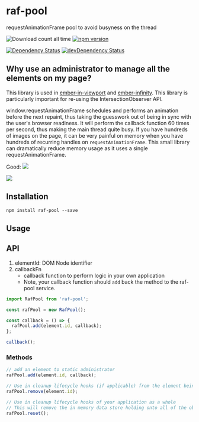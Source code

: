 # raf-pool
requestAnimationFrame pool to avoid busyness on the thread

![Download count all time](https://img.shields.io/npm/dt/raf-pool.svg)
[![npm version](https://badge.fury.io/js/raf-pool.svg)](http://badge.fury.io/js/raf-pool)

[![Dependency Status](https://david-dm.org/snewcomer/raf-pool.svg)](https://david-dm.org/snewcomer/raf-pool)
[![devDependency Status](https://david-dm.org/snewcomer/raf-pool/dev-status.svg)](https://david-dm.org/snewcomer/raf-pool#info=devDependencies)

Why use an administrator to manage all the elements on my page?
------------------------------------------------------------------------------
This library is used in [ember-in-viewport](https://github.com/DockYard/ember-in-viewport) and [ember-infinity](https://github.com/ember-infinity/ember-infinity).  This library is particularly important for re-using the IntersectionObserver API.

window.requestAnimationFrame schedules and performs an animation before the next repaint, thus taking the guesswork out of being in sync with the user's browser readiness.  It will perform the callback function 60 times per second, thus making the main thread quite busy.  If you have hundreds of images on the page, it can be very painful on memory when you have hundreds of recurring handles on `requestAnimationFrame`.  This small library can dramatically reduce memory usage as it uses a single requestAnimationFrame.

Good:
<img src="https://user-images.githubusercontent.com/222011/39496842-4cdf44e4-4d6e-11e8-9197-1dfd501af7e7.png" />

<img src="https://user-images.githubusercontent.com/222011/39496843-4cf62600-4d6e-11e8-8f86-c47ecb7ae32c.png" />


Installation
------------------------------------------------------------------------------

```
npm install raf-pool --save
```

Usage
------------------------------------------------------------------------------
## API

1. elementId: DOM Node identifier
2. callbackFn
    - callback function to perform logic in your own application
    - Note, your callback function should `add` back the method to the raf-pool service.

```js
import RafPool from 'raf-pool';

const rafPool = new RafPool();

const callback = () => {
  rafPool.add(element.id, callback);
};

callback();
```

### Methods

```js
// add an element to static administrator
rafPool.add(element.id, callback);

// Use in cleanup lifecycle hooks (if applicable) from the element being observed
rafPool.remove(element.id);

// Use in cleanup lifecycle hooks of your application as a whole
// This will remove the in memory data store holding onto all of the observers
rafPool.reset();
